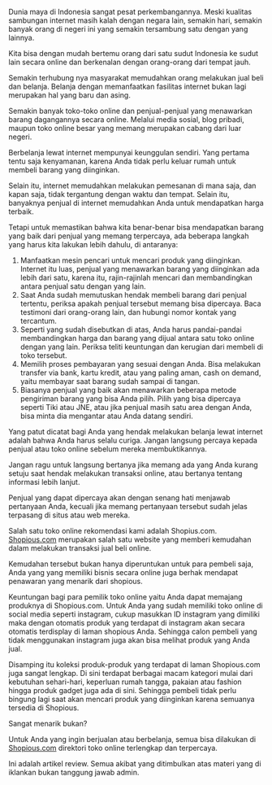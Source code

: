 <!--t Cara Efektif Saat Belanja Via Lewat Internet t-->
<!--d Tips cara efektif belanja lewat internet. Shopious.com, direktori toko online fashion terpercaya dan termurah di Indonesia. d-->
<!--tag promosi tag-->

Dunia maya di Indonesia sangat pesat perkembangannya. Meski kualitas sambungan internet masih kalah dengan negara lain, semakin hari, semakin banyak orang di negeri ini yang semakin tersambung satu dengan yang lainnya. 

Kita bisa dengan mudah bertemu orang dari satu sudut Indonesia ke sudut lain secara online dan berkenalan dengan orang-orang dari tempat jauh. 

<amp-img src="https://masrud.com/content/images/20150712173906-Toko%20online.png"
     width="410"
     height="244"
     layout="responsive"
     alt="Cara Efektif Saat Belanja Via Lewat Internet"></amp-img>

Semakin terhubung nya masyarakat memudahkan orang melakukan jual beli dan belanja. Belanja dengan memanfaatkan fasilitas internet bukan lagi merupakan hal yang baru dan asing. 

Semakin banyak toko-toko online dan penjual-penjual yang menawarkan barang dagangannya secara online. Melalui media sosial, blog pribadi, maupun toko online besar yang memang merupakan cabang dari luar negeri.

Berbelanja lewat internet mempunyai keunggulan sendiri. Yang pertama tentu saja kenyamanan, karena Anda tidak perlu keluar rumah untuk membeli barang yang diinginkan. 

Selain itu, internet memudahkan melakukan pemesanan di mana saja, dan kapan saja, tidak tergantung dengan waktu dan tempat. Selain itu, banyaknya penjual di internet memudahkan Anda untuk mendapatkan harga terbaik.

Tetapi untuk memastikan bahwa kita benar-benar bisa mendapatkan barang yang baik dari penjual yang memang terpercaya, ada beberapa langkah yang harus kita lakukan lebih dahulu, di antaranya:

1.	Manfaatkan mesin pencari untuk mencari produk yang diinginkan. Internet itu luas, penjual yang menawarkan barang yang diinginkan ada lebih dari satu, karena itu, rajin-rajinlah mencari dan membandingkan antara penjual satu dengan yang lain.
2.	Saat Anda sudah memutuskan hendak membeli barang dari penjual tertentu, periksa apakah penjual tersebut memang bisa dipercaya. Baca testimoni dari orang-orang lain, dan hubungi nomor kontak yang tercantum.
3.	Seperti yang sudah disebutkan di atas, Anda harus pandai-pandai membandingkan harga dan barang yang dijual antara satu toko online dengan yang lain. Periksa teliti keuntungan dan kerugian dari membeli di toko tersebut.
4.	Memilih proses pembayaran yang sesuai dengan Anda. Bisa melakukan transfer via bank, kartu kredit, atau yang paling aman, cash on demand, yaitu membayar saat barang sudah sampai di tangan.
5.	Biasanya penjual yang baik akan menawarkan beberapa metode pengiriman barang yang bisa Anda pilih. Pilih yang bisa dipercaya seperti Tiki atau JNE, atau jika penjual masih satu area dengan Anda, bisa minta dia mengantar atau Anda datang sendiri.

Yang patut dicatat bagi Anda yang hendak melakukan belanja lewat internet adalah bahwa Anda harus selalu curiga. Jangan langsung percaya kepada penjual atau toko online sebelum mereka membuktikannya. 

Jangan ragu untuk langsung bertanya jika memang ada yang Anda kurang setuju saat hendak melakukan transaksi online, atau bertanya tentang informasi lebih lanjut. 

Penjual yang dapat dipercaya akan dengan senang hati menjawab pertanyaan Anda, kecuali jika memang pertanyaan tersebut sudah jelas terpasang di situs atau web mereka.
 
<amp-img src="https://masrud.com/content/images/20150712173931-Shopious.png"
     width="350"
     height="150"
     layout="responsive"
     alt="Cara Efektif Saat Belanja Via Lewat Internet"></amp-img>

Salah satu toko online rekomendasi kami adalah Shopius.com. [Shopious.com][3] merupakan salah satu website yang memberi kemudahan dalam melakukan transaksi jual beli online. 

Kemudahan tersebut bukan hanya diperuntukan untuk para pembeli saja, Anda yang yang memiliki bisnis secara online juga berhak mendapat penawaran yang menarik dari shopious. 

Keuntungan bagi para pemilik toko online yaitu Anda dapat memajang produknya di Shopious.com. Untuk Anda yang sudah memiliki toko online di social media seperti instagram, cukup masukkan ID instagram yang dimiliki maka dengan otomatis produk yang terdapat di instagram akan secara otomatis terdisplay di laman shopious Anda. Sehingga calon pembeli yang tidak menggunakan instagram juga akan bisa melihat produk yang Anda jual.

Disamping itu koleksi produk-produk yang terdapat di laman Shopious.com juga sangat lengkap. Di sini terdapat berbagai macam  kategori mulai dari kebutuhan sehari-hari, keperluan rumah tangga, pakaian atau fashion hingga produk gadget juga ada di sini. Sehingga pembeli tidak perlu bingung lagi saat akan mencari produk yang diinginkan karena semuanya tersedia di Shopious.

Sangat menarik bukan? 

Untuk Anda yang ingin berjualan atau berbelanja, semua bisa dilakukan di [Shopious.com][4] direktori toko online terlengkap dan terpercaya.

<div class="warning">Ini adalah artikel review. Semua akibat yang ditimbulkan atas materi yang di iklankan bukan tanggung jawab admin.</div>

  [3]: http://www.shopious.com
  [4]: http://www.shopious.com